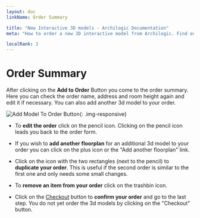 ```yaml
---
layout: doc
linkName: Order Summary

title: "New Interactive 3D models - Archilogic Documentation"
meta: "How to order a new 3D interactive model from Archilogic. Find out the information required to create a stunning 3D real estate model."

localRank: 3
---
```


# Order Summary

After clicking on the **Add to Order** Button you come to the order summary. Here you can check the order name, address and room height again and edit it if necessary. You can also add another 3d model to your order.

![Add Model To Order Button]({{site.baseurl}}/assets/images/Platform-NewModel-Order-Summary.jpg){: .img-responsive}

* To **edit the order** click on the pencil icon. Clicking on the pencil icon leads you back to the order form.

* If you wish to **add another floorplan** for an additional 3d model to your order you can click on the plus icon or the "Add another floorplan" link.

* Click on the icon with the two rectangles (next to the pencil) to **duplicate your order**. This is useful if the second order is similar to the first one and only needs some small changes.

* To **remove an item from your order** click on the trashbin icon.

* Click on the [Checkout](checkout.html) button to **confirm your order** and go to the last step. You do not yet order the 3d models by clicking on the "Checkout" button.<br><br><br>
